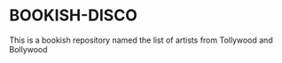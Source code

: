 # BOOKISH-DISCO
This is a bookish repository named the list of artists from Tollywood and Bollywood
